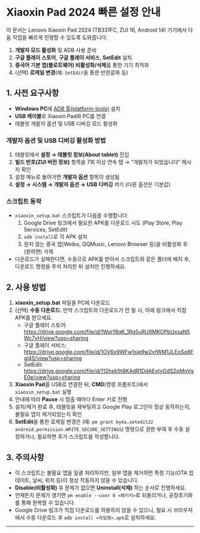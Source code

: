 # Xiaoxin Pad 2024 빠른 설정 안내

이 문서는 Lenovo Xiaoxin Pad 2024 (TB331FC, ZUI 16, Android 14) 기기에서 다음 작업을 빠르게 진행할 수 있도록 도와줍니다.

1. **개발자 모드 활성화** 및 ADB 사용 준비  
2. **구글 플레이 스토어**, **구글 플레이 서비스**, **SetEdit** 설치  
3. **중국어 기본 앱(블로트웨어) 비활성화/삭제**를 통한 기기 최적화  
4. (선택) **로케일 변경**(예: `SetEdit`을 통한 반한글화 등)

## 1. 사전 요구사항

- **Windows PC**에 [ADB 툴(platform-tools)](https://developer.android.com/tools/releases/platform-tools) 설치  
- **USB 케이블**로 Xiaoxin Pad와 PC를 연결  
- 태블릿 개발자 옵션 및 USB 디버깅 모드 활성화

### 개발자 옵션 및 USB 디버깅 활성화 방법

1. 태블릿에서 **설정 → 태블릿 정보(About tablet)** 진입  
2. **빌드 번호(ZUI 버전 정보)** 항목을 7회 이상 연속 탭 → “개발자가 되었습니다” 메시지 확인  
3. 설정 메뉴로 돌아가면 **개발자 옵션** 항목이 생성됨  
4. **설정 → 시스템 → 개발자 옵션 → USB 디버깅** 켜기 (다른 옵션은 기본값)

### 스크립트 동작

- `xiaoxin_setup.bat` 스크립트가 다음을 수행합니다:
  1. Google Drive 링크에서 필요한 APK를 다운로드 시도 (Play Store, Play Services, SetEdit)  
  2. `adb install`로 각 APK 설치  
  3. 원치 않는 중국 앱(Weibo, QQMusic, Lenovo Browser 등)을 비활성화 후 (원하면) 삭제  
- 다운로드가 실패한다면, 수동으로 APK를 받아서 스크립트와 같은 폴더에 배치 후, 다운로드 명령을 주석 처리한 뒤 설치만 진행하세요.

## 2. 사용 방법

1. **xiaoxin_setup.bat** 파일을 PC에 다운로드  
2. (선택) **수동 다운로드**: 만약 스크립트의 다운로드가 안 될 시, 아래 링크에서 직접 APK를 받으세요.  
   - 구글 플레이 스토어: <https://drive.google.com/file/d/1Wqrf8qK_1Rg5uRU9MKOPbUxsaN5Wc7yH/view?usp=sharing>  
   - 구글 플레이 서비스: <https://drive.google.com/file/d/1OV6x9WFw1sje9w2vtWM1JLEoSq8Fgl4S/view?usp=sharing>  
   - SetEdit: <https://drive.google.com/file/d/112hxb1h8KAdR1DdAExtyGdS2pMnVgE0e/view?usp=sharing>  
3. **Xiaoxin Pad**를 USB로 연결한 뒤, **CMD**(명령 프롬프트)에서 `xiaoxin_setup.bat` 실행  
4. 안내에 따라 **Pause** 시 멈출 때마다 Enter 키로 진행  
5. 설치/제거 완료 후, 태블릿을 재부팅하고 Google Play 로그인이 정상 동작하는지, 불필요 앱이 제거되었는지 확인  
6. **SetEdit**을 통한 로케일 변경은 (예: `pm grant by4a.setedit22 android.permission.WRITE_SECURE_SETTINGS`) 명령으로 권한 부여 후 수동 설정하거나, 필요하면 추가 스크립트를 작성합니다.

## 3. 주의사항

- 이 스크립트는 불필요 앱을 일괄 처리하지만, 일부 앱을 제거하면 특정 기능(OTA 업데이트, 날씨, 위치 등)이 정상 작동하지 않을 수 있습니다.  
- **Disable(비활성화)** 후 문제가 없으면 **Uninstall(삭제)** 하는 순서로 진행하세요.  
- 언제든지 문제가 생기면 `pm enable --user 0 <패키지>`로 되돌리거나, 공장초기화를 통해 원복할 수 있습니다.  
- Google Drive 링크가 직접 다운로드를 허용하지 않을 수 있으니, 필요 시 브라우저에서 수동 다운로드 후 `adb install <파일명>.apk`로 설치하세요.

----

